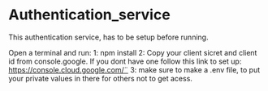# Authentication_service

This authentication service, has to be setup before running. 

Open a terminal and run:
1: npm install 
2: Copy your client sicret and client id from console.google. If you dont have one follow this link to set up: https://console.cloud.google.com/¨
3: make sure to make a .env file, to put your private values in there for others not to get acess.